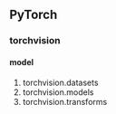 ## PyTorch

### torchvision

#### model

1. torchvision.datasets
2. torchvision.models
3. torchvision.transforms
